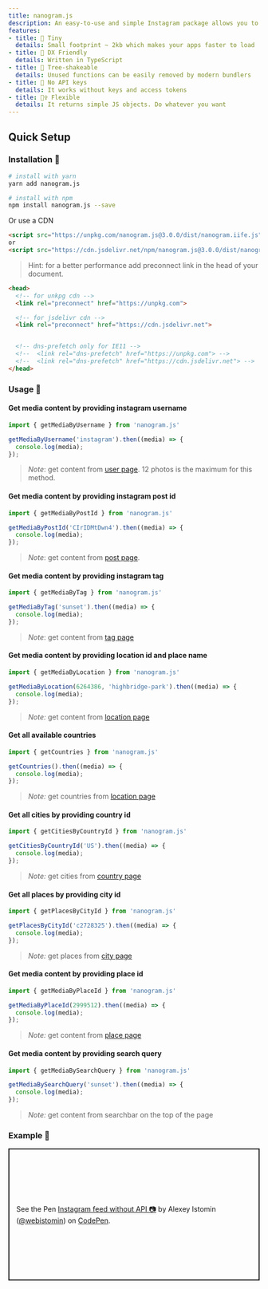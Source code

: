 ```yaml
---
title: nanogram.js
description: An easy-to-use and simple Instagram package allows you to fetch media content without API and access token.
features:
- title: 🍤 Tiny
  details: Small footprint ~ 2kb which makes your apps faster to load
- title: 🦾 DX Friendly
  details: Written in TypeScript
- title: 🌳 Tree-shakeable
  details: Unused functions can be easily removed by modern bundlers
- title: 🔑 No API keys
  details: It works without keys and access tokens
- title: 🧘‍♀️ Flexible
  details: It returns simple JS objects. Do whatever you want
---
```


## Quick Setup

### Installation 🚀

```bash
# install with yarn
yarn add nanogram.js

# install with npm
npm install nanogram.js --save
```

Or use a CDN

```html
<script src="https://unpkg.com/nanogram.js@3.0.0/dist/nanogram.iife.js"></script>
or
<script src="https://cdn.jsdelivr.net/npm/nanogram.js@3.0.0/dist/nanogram.iife.js"></script>
```

> Hint: for a better performance add preconnect link in the head of your document.

```html
<head>
  <!-- for unkpg cdn --> 
  <link rel="preconnect" href="https://unpkg.com">

  <!-- for jsdelivr cdn -->
  <link rel="preconnect" href="https://cdn.jsdelivr.net">  


  <!-- dns-prefetch only for IE11 --> 
  <!--	<link rel="dns-prefetch" href="https://unpkg.com"> -->
  <!--	<link rel="dns-prefetch" href="https://cdn.jsdelivr.net"> -->
</head>
```

### Usage 🤔

#### Get media content by providing instagram username

```js
import { getMediaByUsername } from 'nanogram.js'

getMediaByUsername('instagram').then((media) => {
  console.log(media);
});
```

> _Note_: get content from [user page](https://www.instagram.com/instagram/). 12 photos is the maximum for this method.

#### Get media content by providing instagram post id

```js
import { getMediaByPostId } from 'nanogram.js'

getMediaByPostId('CIrIDMtDwn4').then((media) => {
  console.log(media);
});
```

> _Note_: get content from [post page](https://www.instagram.com/p/CIrIDMtDwn4/).

#### Get media content by providing instagram tag

```js
import { getMediaByTag } from 'nanogram.js'

getMediaByTag('sunset').then((media) => {
  console.log(media);
});
```

> _Note_: get content from [tag page](https://www.instagram.com/explore/tags/sunset/)

#### Get media content by providing location id and place name

```js
import { getMediaByLocation } from 'nanogram.js'

getMediaByLocation(6264386, 'highbridge-park').then((media) => {
  console.log(media);
});
```

> _Note:_ get content from [location page](https://www.instagram.com/explore/locations/6264386/highbridge-park)

#### Get all available countries

```js
import { getCountries } from 'nanogram.js'

getCountries().then((media) => {
  console.log(media);
});
```

> _Note:_ get countries from [location page](https://www.instagram.com/explore/locations/)


#### Get all cities by providing country id

```js
import { getCitiesByCountryId } from 'nanogram.js'

getCitiesByCountryId('US').then((media) => {
  console.log(media);
});
```

> _Note:_ get cities from [country page](https://www.instagram.com/explore/locations/US/)

#### Get all places by providing city id

```js
import { getPlacesByCityId } from 'nanogram.js'

getPlacesByCityId('c2728325').then((media) => {
  console.log(media);
});
```

> _Note:_ get places from [city page](https://www.instagram.com/explore/locations/c2728325/)


#### Get media content by providing place id

```js
import { getMediaByPlaceId } from 'nanogram.js'

getMediaByPlaceId(2999512).then((media) => {
  console.log(media);
});
```

> _Note:_ get content from [place page](https://www.instagram.com/explore/locations/2999512/)

#### Get media content by providing search query

```js
import { getMediaBySearchQuery } from 'nanogram.js'

getMediaBySearchQuery('sunset').then((media) => {
  console.log(media);
});
```

> _Note:_ get content from searchbar on the top of the page

### Example 🧐

<p class="codepen" data-height="500" data-theme-id="dark" data-default-tab="js,result" data-user="webistomin" data-slug-hash="vYNrgYL" data-preview="true" style="height: 265px; box-sizing: border-box; display: flex; align-items: center; justify-content: center; border: 2px solid; margin: 1em 0; padding: 1em;" data-pen-title="Instagram feed without API 📷">
  <span>See the Pen <a href="https://codepen.io/webistomin/pen/vYNrgYL">
  Instagram feed without API 📷</a> by Alexey Istomin (<a href="https://codepen.io/webistomin">@webistomin</a>)
  on <a href="https://codepen.io">CodePen</a>.</span>
</p>
<script async src="https://cpwebassets.codepen.io/assets/embed/ei.js"></script>



